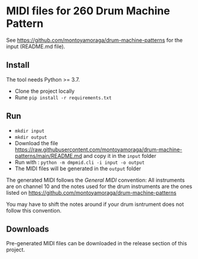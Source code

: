 # MIDI files for 260 Drum Machine Pattern

See https://github.com/montoyamoraga/drum-machine-patterns for the input (README.md file).

## Install

The tool needs Python >= 3.7.

- Clone the project locally
- Rune `pip install -r requirements.txt`

## Run

- `mkdir input`
- `mkdir output`
- Download the file https://raw.githubusercontent.com/montoyamoraga/drum-machine-patterns/main/README.md and copy it in the `input` folder
- Run with : `python -m dmpmid.cli -i input -o output`
- The MIDI files will be generated in the `output` folder

The generated MIDI follows the *General MIDI* convention: All instruments are on channel 10 and the notes used for the drum instruments are the ones listed on https://github.com/montoyamoraga/drum-machine-patterns

You may have to shift the notes around if your drum isntrument does not follow this convention.

## Downloads

Pre-generated MIDI files can be downloaded in the release section of this project.
